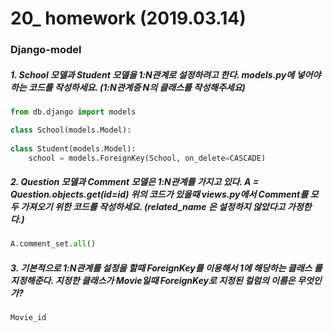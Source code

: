 # 20_ homework (2019.03.14)

### Django-model



##### 1. School 모델과 Student 모델을 1:N관계로 설정하려고 한다. models.py에 넣어야 하는 코드를 작성하세요. (1:N관계중 N의 클래스를 작성해주세요)

```python
from db.django import models

class School(models.Model):
    
class Student(models.Model):
    school = models.ForeignKey(School, on_delete=CASCADE)
```



##### 2. Question 모델과 Comment 모델은 1:N관계를 가지고 있다. A = Question.objects.get(id=id) 위의 코드가 있을때 views.py에서 Comment를 모두 가져오기 위한 코드를 작성하세요. (related_name 은 설정하지 않았다고 가정한다.)

```python
A.comment_set.all()
```



##### 3. 기본적으로 1:N관계를 설정을 할때 ForeignKey를 이용해서 1에 해당하는 클래스 를 지정해준다. 지정한 클래스가 Movie일때 ForeignKey로 지정된 컬럼의 이름은 무엇인가?

```python
Movie_id
```
